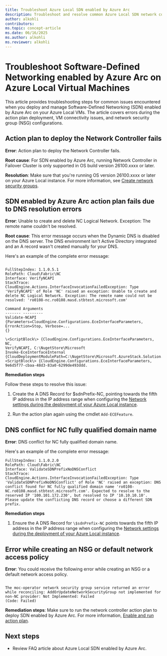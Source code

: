 ```yaml
---
title: Troubleshoot Azure Local SDN enabled by Azure Arc
description: Troubleshoot and resolve common Azure Local SDN network controller deployment errors, VM connectivity issues, and NSG configuration problems. Learn how to fix DNS, downtime, and network policy errors.
author: alkohli
contributors:
ms.topic: concept-article
ms.date: 06/16/2025
ms.author: alkohli
ms.reviewer: alkohli
---
```



# Troubleshoot Software-Defined Networking enabled by Azure Arc on Azure Local Virtual Machines

This article provides troubleshooting steps for common issues encountered when you deploy and manage Software-Defined Networking (SDN) enabled by Azure Arc on your Azure Local VMs. The article covers errors during the action plan deployment, VM connectivity issues, and network security group (NSG) configurations.

## Action plan to deploy the Network Controller fails  
  
**Error**: Action plan to deploy the Network Controller fails. 

**Root cause**: For SDN enabled by Azure Arc, running Network Controller in Failover Cluster is only supported in OS build version 26100.xxxx or later.  
  
**Resolution**: Make sure that you're running OS version 26100.xxxx or later on your Azure Local instance. For more information, see [Create network security groups](../manage/create-network-security-groups#prerequisites).


## SDN enabled by Azure Arc action plan fails due to DNS resolution errors

**Error**: Unable to create and delete NC Logical Network. Exception: The remote name couldn't be resolved.

**Root cause**: This error message occurs when the Dynamic DNS is disabled on the DNS server. The DNS environment isn't Active Directory integrated and an A record wasn't created manually for your DNS.

Here's an example of the complete error message:

```output

FullStepIndex: 1.1.0.5.1
RolePath: Cloud\Fabric\NC
Interface: VerifyNCAPI
StackTrace:
CloudEngine.Actions.InterfaceInvocationFailedException: Type 'VerifyNCAPI' of Role 'NC' raised an exception: Unable to create and delete NC Logical Network. Exception: The remote name could not be resolved: 'ro0108-nc.ro0108.masd.stbtest.microsoft.com'

Command Arguments
------- ---------
Validate-NCAPI
{Parameters=CloudEngine.Configurations.EceInterfaceParameters, ErrorAction=Stop, Verbose=...
{}

\<ScriptBlock\> {CloudEngine.Configurations.EceInterfaceParameters, NC,
VerifyNCAPI, C:\NugetStore\Microsoft
Invoke-EceInterfaceInternal {CloudDeploymentModulePath=C:\NugetStore\Microsoft.AzureStack.Solution.Deploy.CloudDeploy\<ScriptBlock\> {CloudEngine.Configurations.EceInterfaceParameters, 9e6d5f77-cbaa-48d3-83a0-6299de493ddd.
```

**Remediation steps**

Follow these steps to resolve this issue:

1. Create the A DNS Record for \$sdnPrefix-NC, pointing towards the fifth IP address in the IP address range when configuring the [Network settings during the deployment of your Azure Local instance](/deploy/deploy-via-portal#specify-network-settings).

2. Run the action plan again using the cmdlet `Add-ECEFeature`.

## DNS conflict for NC fully qualified domain name

**Error**: DNS conflict for NC fully qualified domain name.

Here's an example of the complete error message:

```output
FullStepIndex: 1.1.0.2.0
RolePath: Cloud\Fabric\NC
Interface: ValidateSDNPrefixNoDNSConflict
StackTrace:
CloudEngine.Actions.InterfaceInvocationFailedException: Type 'ValidateSDNPrefixNoDNSConflict' of Role 'NC' raised an exception: DNS conflict found for NC fully qualified domain name 'ro0108-NC.ro0108.masd.stbtest.microsoft.com'. Expected to resolve to the reserved IP '100.101.172.230', but resolved to IP '10.10.10.10'. Please update the conflicting DNS record or choose a different SDN prefix.
```

**Remediation steps**

1. Ensure the A DNS Record for `\$sdnPrefix-NC` points towards the fifth IP address in the IP address range when configuring the [Network settings during the deployment of your Azure Local instance](../deploy/deploy-via-portal#specify-network-settings).

## Error while creating an NSG or default network access policy

**Error**: You could receive the following error while creating an NSG or a default network access policy.

```output

The moc-operator network security group service returned an error while reconciling: AddOrUpdateNetworkSecurityGroup not implemented for non-NC provider: Not Implemented: Failed
(Code: Failed)
```

**Remediation steps**: Make sure to run the network controller action plan to deploy SDN enabled by Azure Arc. For more information, [Enable and run action plan](../deploy/enable-sdn-ece-action-plan).
  
## Next steps

- Review FAQ article about Azure Local SDN enabled by Azure Arc.